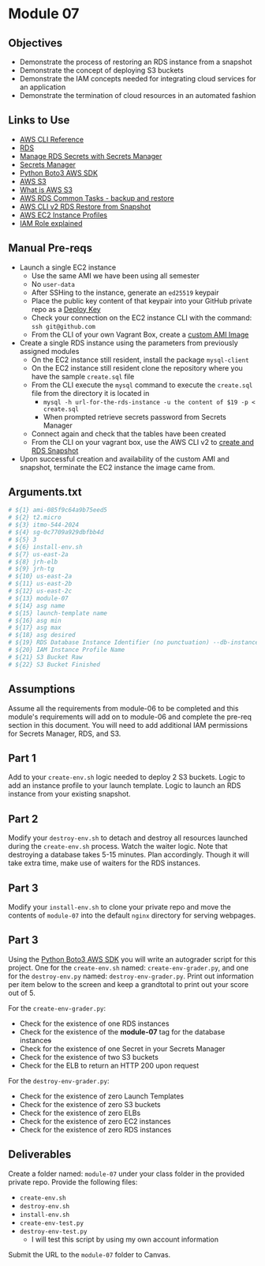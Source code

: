 # Module 07

## Objectives

* Demonstrate the process of restoring an RDS instance from a snapshot
* Demonstrate the concept of deploying S3 buckets
* Demonstrate the IAM concepts needed for integrating cloud services for an application
* Demonstrate the termination of cloud resources in an automated fashion

## Links to Use

* [AWS CLI Reference](https://awscli.amazonaws.com/v2/documentation/api/latest/reference/index.html "webpage aws cli sdk")
* [RDS](https://awscli.amazonaws.com/v2/documentation/api/latest/reference/rds/index.html "RDS cli page")
* [Manage RDS Secrets with Secrets Manager](https://docs.aws.amazon.com/AmazonRDS/latest/UserGuide/rds-secrets-manager.html#rds-secrets-manager-limitations "Manage RDS secrets with Secrets Manager")
* [Secrets Manager](https://awscli.amazonaws.com/v2/documentation/api/latest/reference/secretsmanager/index.html "Secrets Manager cli page")
* [Python Boto3 AWS SDK](https://boto3.amazonaws.com/v1/documentation/api/latest/index.html "Python Boto3 AWS SDK")
* [AWS S3](https://aws.amazon.com/pm/serv-s3/?trk=fc204d25-9fcb-4256-8efb-9ff782ed1674&sc_channel=ps&s_kwcid=AL!4422!10!71468483144972!71469005976933&ef_id=8f4a25d3b1c210860c0542e0e288fd56:G:s&msclkid=8f4a25d3b1c210860c0542e0e288fd56 "Web page for AWS S3")
* [What is AWS S3](https://docs.aws.amazon.com/AmazonS3/latest/userguide/Welcome.html "webpage, what is AWS S3?")
* [AWS RDS Common Tasks - backup and restore](https://docs.aws.amazon.com/AmazonRDS/latest/UserGuide/CHAP_CommonTasks.BackupRestore.html "Webpage - AWS Common Tasks - backup and restore")
* [AWS CLI v2 RDS Restore from Snapshot](https://awscli.amazonaws.com/v2/documentation/api/latest/reference/rds/restore-db-instance-from-db-snapshot.html "Webpage AWS RDS CLIv2 Restore from snapshot")
* [AWS EC2 Instance Profiles](https://docs.aws.amazon.com/IAM/latest/UserGuide/id_roles_use_switch-role-ec2_instance-profiles.html "webpage AWS EC2 Instance Profile")
* [IAM Role explained](https://devopscube.com/aws-iam-role-instance-profile/ "webpage IAM role explained")

## Manual Pre-reqs

* Launch a single EC2 instance
  * Use the same AMI we have been using all semester
  * No `user-data`
  * After SSHing to the instance, generate an `ed25519` keypair
  * Place the public key content of that keypair into your GitHub private repo as a [Deploy Key](https://docs.github.com/en/authentication/connecting-to-github-with-ssh/managing-deploy-keys "webpage deploy key") 
  * Check your connection on the EC2 instance CLI with the command: `ssh git@github.com`
  * From the CLI of your own Vagrant Box, create a [custom AMI Image](https://awscli.amazonaws.com/v2/documentation/api/latest/reference/ec2/create-image.html "webpage create custom AMI")
* Create a single RDS instance using the parameters from previously assigned modules
  * On the EC2 instance still resident, install the package `mysql-client`
  * On the EC2 instance still resident clone the repository where you have the sample `create.sql` file
  * From the CLI execute the `mysql` command to execute the `create.sql` file from the directory it is located in
    * `mysql -h url-for-the-rds-instance -u the content of $19 -p < create.sql`
    * When prompted retrieve secrets password from Secrets Manager
  * Connect again and check that the tables have been created
  * From the CLI on your vagrant box, use the AWS CLI v2 to [create and RDS Snapshot](https://awscli.amazonaws.com/v2/documentation/api/2.0.34/reference/rds/create-db-snapshot.html "webpage to create an RDS snapshot") 
* Upon successful creation and availability of the custom AMI and snapshot, terminate the EC2 instance the image came from.

## Arguments.txt

```bash
# ${1} ami-085f9c64a9b75eed5
# ${2} t2.micro
# ${3} itmo-544-2024
# ${4} sg-0c7709a929dbfbb4d
# ${5} 3
# ${6} install-env.sh
# ${7} us-east-2a
# ${8} jrh-elb
# ${9} jrh-tg
# ${10} us-east-2a
# ${11} us-east-2b
# ${12} us-east-2c
# ${13} module-07
# ${14} asg name
# ${15} launch-template name
# ${16} asg min
# ${17} asg max
# ${18} asg desired
# ${19} RDS Database Instance Identifier (no punctuation) --db-instance-identifier
# ${20} IAM Instance Profile Name
# ${21} S3 Bucket Raw
# ${22} S3 Bucket Finished
```

## Assumptions

Assume all the requirements from module-06 to be completed and this module's requirements will add on to module-06 and complete the pre-req section in this document. You will need to add additional IAM permissions for Secrets Manager, RDS, and S3.

## Part 1

Add to your `create-env.sh` logic needed to deploy 2 S3 buckets. Logic to add an instance profile to your launch template. Logic to launch an RDS instance from your existing snapshot.

## Part 2

Modify your `destroy-env.sh` to detach and destroy all resources launched during the `create-env.sh` process. Watch the waiter logic. Note that destroying a database takes 5-15 minutes. Plan accordingly. Though it will take extra time, make use of waiters for the RDS instances.

## Part 3

Modify your `install-env.sh` to clone your private repo and move the contents of `module-07` into the default `nginx` directory for serving webpages.

## Part 3

Using the [Python Boto3 AWS SDK](https://boto3.amazonaws.com/v1/documentation/api/latest/index.html "Python Boto3 AWS SDK") you will write an autograder script for this project. One for the `create-env.sh` named: `create-env-grader.py`, and one for the `destroy-env.py` named: `destroy-env-grader.py`. Print out information per item below to the screen and keep a grandtotal to print out your score out of 5.

For the `create-env-grader.py`:

* Check for the existence of one RDS instances
* Check for the existence of the **module-07** tag for the database instance~~s~~
* Check for the existence of one Secret in your Secrets Manager
* Check for the existence of two S3 buckets
* Check for the ELB to return an HTTP 200 upon request

For the `destroy-env-grader.py`:

* Check for the existence of zero Launch Templates
* Check for the existence of zero S3 buckets
* Check for the existence of zero ELBs
* Check for the existence of zero EC2 instances
* Check for the existence of zero RDS instances

## Deliverables

Create a folder named: `module-07` under your class folder in the provided private repo. Provide the following files:

* `create-env.sh`
* `destroy-env.sh`
* `install-env.sh`
* `create-env-test.py`
* `destroy-env-test.py`
  * I will test this script by using my own account information

Submit the URL to the `module-07` folder to Canvas.
